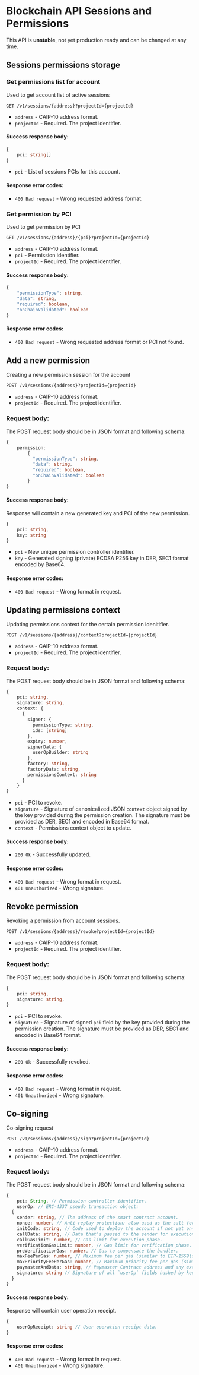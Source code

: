 # Blockchain API Sessions and Permissions

This API is **unstable**, not yet production ready and can be changed at any time.

## Sessions permissions storage

### Get permissions list for account

Used to get account list of active sessions

`GET /v1/sessions/{address}?projectId={projectId}`

* `address` - CAIP-10 address format.
* `projectId` - Required. The project identifier.

#### Success response body:

```typescript
{
    pci: string[]
}
```

* `pci` - List of sessions PCIs for this account.

#### Response error codes:

* `400 Bad request` - Wrong requested address format.

### Get permission by PCI

Used to get permission by PCI

`GET /v1/sessions/{address}/{pci}?projectId={projectId}`

* `address` - CAIP-10 address format.
* `pci` - Permission identifier.
* `projectId` - Required. The project identifier.

#### Success response body:

```typescript
{
    "permissionType": string,
    "data": string,
    "required": boolean,
    "onChainValidated": boolean
}
```

#### Response error codes:

* `400 Bad request` - Wrong requested address format or PCI not found.

## Add a new permission 

Creating a new permission session for the account

`POST /v1/sessions/{address}?projectId={projectId}`

* `address` - CAIP-10 address format.
* `projectId` - Required. The project identifier.

### Request body:

The POST request body should be in JSON format and following schema:

```typescript
{
    permission:
        {
          "permissionType": string,
          "data": string,
          "required": boolean,
          "onChainValidated": boolean
        }
}
```

#### Success response body:

Response will contain a new generated key and PCI of the new permission.

```typescript
{
    pci: string,
    key: string
}
```

* `pci` - New unique permission controller identifier.
* `key` - Generated signing (private) ECDSA P256 key in DER, SEC1 format encoded by Base64.

#### Response error codes:

* `400 Bad request` - Wrong format in request.

## Updating permissions context

Updating permissions context for the certain permission idenitifier.

`POST /v1/sessions/{address}/context?projectId={projectId}`

* `address` - CAIP-10 address format.
* `projectId` - Required. The project identifier.

### Request body:

The POST request body should be in JSON format and following schema:

```typescript
{
    pci: string,
    signature: string,
    context: {
      {
        signer: {
          permissionType: string,
          ids: [string]
        },
        expiry: number,
        signerData: {
          userOpBuilder: string
        },
        factory: string,
        factoryData: string,
        permissionsContext: string
      }
    }
}
```

* `pci` - PCI to revoke.
* `signature` - Signature of canonicalized JSON `context` object signed by the key provided during the permission creation. The signature must be provided as DER, SEC1 and encoded in Base64 format.
* `context` - Permissions context object to update.

#### Success response body:

* `200 Ok` - Successfully updated.

#### Response error codes:

* `400 Bad request` - Wrong format in request.
* `401 Unauthorized` - Wrong signature.

## Revoke permission 

Revoking a permission from account sessions.

`POST /v1/sessions/{address}/revoke?projectId={projectId}`

* `address` - CAIP-10 address format.
* `projectId` - Required. The project identifier.

### Request body:

The POST request body should be in JSON format and following schema:

```typescript
{
    pci: string,
    signature: string,
}
```

* `pci` - PCI to revoke.
* `signature` - Signature of signed `pci` field by the key provided during the permission creation. The signature must be provided as DER, SEC1 and encoded in Base64 format.

#### Success response body:

* `200 Ok` - Successfully revoked.

#### Response error codes:

* `400 Bad request` - Wrong format in request.
* `401 Unauthorized` - Wrong signature.

## Co-signing

Co-signing request

`POST /v1/sessions/{address}/sign?projectId={projectId}`

* `address` - CAIP-10 address format.
* `projectId` - Required. The project identifier.

### Request body:

The POST request body should be in JSON format and following schema:

```typescript
{
	pci: String, // Permission controller identifier.
	userOp: // ERC-4337 pseudo transaction object:
  {
    sender: string, // The address of the smart contract account.
    nonce: number, // Anti-replay protection; also used as the salt for first-time account creation.
    initCode: string, // Code used to deploy the account if not yet on-chain.
    callData: string, // Data that's passed to the sender for execution.
    callGasLimit: number, // Gas limit for execution phase.
    verificationGasLimit: number, // Gas limit for verification phase.
    preVerificationGas: number, // Gas to compensate the bundler.
    maxFeePerGas: number, // Maximum fee per gas (similar to EIP-1559(opens in a new tab) max_fee_per_gas).
    maxPriorityFeePerGas: number, // Maximum priority fee per gas (similar to EIP-1559 max_priority_fee_per_gas).
    paymasterAndData: string, // Paymaster Contract address and any extra data required for verification and execution (empty for self-sponsored transaction).
    signature: string // Signature of all `userOp` fields hashed by keccak256 and signed by the key provided during the permission creation.
  }
}
```

#### Success response body:

Response will contain user operation receipt.

```typescript
{
    userOpReceipt: string // User operation receipt data.
}
```

#### Response error codes:

* `400 Bad request` - Wrong format in request.
* `401 Unauthorized` - Wrong signature.
